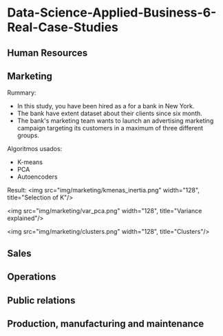 # Data-Science-Applied-Business-6-Real-Case-Studies

## Human Resources

## Marketing

Rummary:

* In this study, you have been hired as a for a bank in New York.
* The bank have extent dataset about their clients since six month.
* The bank's marketing team wants to launch an advertising marketing campaign targeting its customers in a maximum of three different groups.

Algoritmos usados:

* K-means
* PCA
* Autoencoders

Result:
<img src="img/marketing/kmenas_inertia.png" width="128", title="Selection of K"/>

<img src="img/marketing/var_pca.png" width="128", title="Variance explained"/>

<img src="img/marketing/clusters.png" width="128", title="Clusters"/>

## Sales

## Operations

## Public relations

## Production, manufacturing and maintenance
